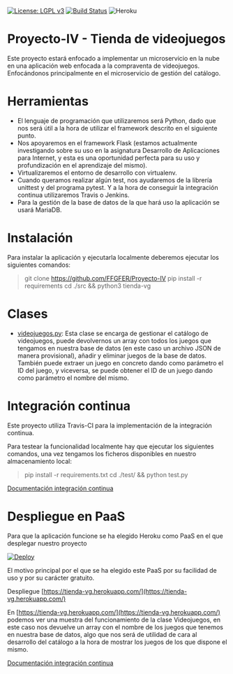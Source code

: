 

[![License: LGPL v3](https://img.shields.io/badge/License-LGPL%20v3-blue.svg)](https://www.gnu.org/licenses/lgpl-3.0)
[![Build Status](https://travis-ci.org/FFGFER/Proyecto-IV.svg?branch=master)](https://travis-ci.org/FFGFER/Proyecto-IV)
![Heroku](https://heroku-badge.herokuapp.com/?app=tienda-vg)

# Proyecto-IV - Tienda de videojuegos

Este proyecto estará enfocado a implementar un microservicio en la nube en una aplicación web enfocada a la compraventa de videojuegos. Enfocándonos principalmente en el microservicio de gestión del catálogo.

# Herramientas
* El lenguaje de programación que utilizaremos será Python, dado que nos será útil a la hora de utilizar el framework descrito en el siguiente punto.
* Nos apoyaremos en el framework Flask (estamos actualmente investigando sobre su uso en la asignatura Desarrollo de Aplicaciones para Internet, y esta es una oportunidad perfecta para su uso y profundización en el aprendizaje del mismo).
* Virtualizaremos el entorno de desarrollo con virtualenv.
* Cuando queramos realizar algún test, nos ayudaremos de la librería unittest y del programa pytest. Y a la hora de conseguir la integración continua utilizaremos Travis o Jenkins.
* Para la gestión de la base de datos de la que hará uso la aplicación se usará MariaDB.

# Instalación
Para instalar la aplicación y ejecutarla localmente deberemos ejecutar los siguientes comandos:
> git clone https://github.com/FFGFER/Proyecto-IV
> pip install -r requirements
> cd ./src && python3 tienda-vg

# Clases
* [videojuegos.py](https://github.com/FFGFER/Proyecto-IV/blob/master/src/videojuegos.py): Esta clase se encarga de gestionar el catálogo de videojuegos, puede devolvernos un array con todos los juegos que tengamos en nuestra base de datos (en este caso un archivo JSON de manera provisional), añadir y eliminar juegos de la base de datos. También puede extraer un juego en concreto dando como parámetro el ID del juego, y viceversa, se puede obtener el ID de un juego dando como parámetro el nombre del mismo.

# Integración continua
Este proyecto utiliza Travis-CI para la implementación de la integración continua.

Para testear la funcionalidad localmente hay que ejecutar los siguientes comandos, una vez tengamos los ficheros disponibles en nuestro almacenamiento local:
> pip install -r requirements.txt
> cd ./test/ && python test.py

[Documentación integración continua](https://ffgfer.github.io/Proyecto-IV/doc/integracion)

# Despliegue en PaaS
Para que la aplicación funcione se ha elegido Heroku como PaaS en el que desplegar nuestro proyecto

[![Deploy](https://www.herokucdn.com/deploy/button.png)](https://heroku.com/deploy)

El motivo principal por el que se ha elegido este PaaS por su facilidad de uso y por su carácter gratuito.

Despliegue [https://tienda-vg.herokuapp.com/](https://tienda-vg.herokuapp.com/)

En [https://tienda-vg.herokuapp.com/](https://tienda-vg.herokuapp.com/) podemos ver una muestra del funcionamiento de la clase Videojuegos, en este caso nos devuelve un array con el nombre de los juegos que tenemos en nuestra base de datos, algo que nos será de utilidad de cara al desarrollo del catálogo a la hora de mostrar los juegos de los que dispone el mismo.

[Documentación integración continua](https://ffgfer.github.io/Proyecto-IV/doc/despliegue)

